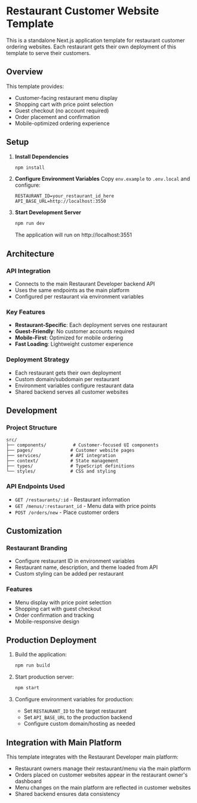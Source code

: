 # Restaurant Customer Website Template

This is a standalone Next.js application template for restaurant customer ordering websites. Each restaurant gets their own deployment of this template to serve their customers.

## Overview

This template provides:
- Customer-facing restaurant menu display
- Shopping cart with price point selection
- Guest checkout (no account required)
- Order placement and confirmation
- Mobile-optimized ordering experience

## Setup

1. **Install Dependencies**
   ```bash
   npm install
   ```

2. **Configure Environment Variables**
   Copy `env.example` to `.env.local` and configure:
   ```
   RESTAURANT_ID=your_restaurant_id_here
   API_BASE_URL=http://localhost:3550
   ```

3. **Start Development Server**
   ```bash
   npm run dev
   ```

   The application will run on http://localhost:3551

## Architecture

### API Integration
- Connects to the main Restaurant Developer backend API
- Uses the same endpoints as the main platform
- Configured per restaurant via environment variables

### Key Features
- **Restaurant-Specific**: Each deployment serves one restaurant
- **Guest-Friendly**: No customer accounts required
- **Mobile-First**: Optimized for mobile ordering
- **Fast Loading**: Lightweight customer experience

### Deployment Strategy
- Each restaurant gets their own deployment
- Custom domain/subdomain per restaurant
- Environment variables configure restaurant data
- Shared backend serves all customer websites

## Development

### Project Structure
```
src/
├── components/          # Customer-focused UI components
├── pages/              # Customer website pages
├── services/           # API integration
├── context/            # State management
├── types/              # TypeScript definitions
└── styles/             # CSS and styling
```

### API Endpoints Used
- `GET /restaurants/:id` - Restaurant information
- `GET /menus/:restaurant_id` - Menu data with price points
- `POST /orders/new` - Place customer orders

## Customization

### Restaurant Branding
- Configure restaurant ID in environment variables
- Restaurant name, description, and theme loaded from API
- Custom styling can be added per restaurant

### Features
- Menu display with price point selection
- Shopping cart with guest checkout
- Order confirmation and tracking
- Mobile-responsive design

## Production Deployment

1. Build the application:
   ```bash
   npm run build
   ```

2. Start production server:
   ```bash
   npm start
   ```

3. Configure environment variables for production:
   - Set `RESTAURANT_ID` to the target restaurant
   - Set `API_BASE_URL` to the production backend
   - Configure custom domain/hosting as needed

## Integration with Main Platform

This template integrates with the Restaurant Developer main platform:
- Restaurant owners manage their restaurant/menu via the main platform
- Orders placed on customer websites appear in the restaurant owner's dashboard
- Menu changes on the main platform are reflected in customer websites
- Shared backend ensures data consistency 